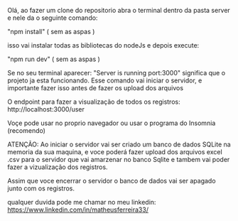Olá, ao fazer um clone do repositorio abra o terminal dentro da pasta server e nele da o seguinte comando:

"npm install" ( sem as aspas )

isso vai instalar todas as bibliotecas do nodeJs e depois execute:

"npm run dev"  ( sem as aspas ) 

Se no seu terminal aparecer: "Server is running port:3000" significa que o projeto ja esta funcionando. Esse comando vai iniciar o servidor, e importante fazer isso antes de fazer os upload dos arquivos



O endpoint para fazer a visualização de todos os registros: 
http://localhost:3000/user

Voçe pode usar no proprio navegador ou usar o programa do Insomnia (recomendo)

ATENÇÃO:
Ao iniciar o servidor vai ser criado um banco de dados SQLite na memoria da sua maquina, e voce poderá
fazer upload dos arquivos excel .csv para o servidor que vai amarzenar no banco Sqlite e tambem vai poder
fazer a vizualização dos registros.

Assim que voce encerrar o servidor o banco de dados vai ser apagado junto com os registros.


qualquer duvida pode me chamar no meu linkedin: https://www.linkedin.com/in/matheusferreira33/